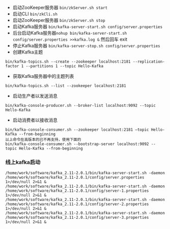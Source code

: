 -  启动ZooKeeper服务器 ```bin/zkServer.sh start```
-  启动CLI ```bin/zkCli.sh```
-  启动ZooKeeper服务器 ```bin/zkServer.sh stop```
-  启动Kafka服务器 ```bin/kafka-server-start.sh config/server.properties```
-  后台启动Kafka服务器```nohup bin/kafka-server-start.sh config/server.properties >>kafka.log &``` 然后回车 exit
-  停止Kafka服务器 ```bin/kafka-server-stop.sh config/server.properties``` 
-  创建Kafka主题
```
bin/kafka-topics.sh --create --zookeeper localhost:2181 --replication-factor 1 --partitions 1 --topic Hello-Kafka
```
- 获取Kafka服务器中的主题列表
```
bin/kafka-topics.sh --list --zookeeper localhost:2181
```
- 启动生产者以发送消息
```
bin/kafka-console-producer.sh --broker-list localhost:9092 --topic Hello-Kafka
```
- 启动消费者以接收消息
```
bin/kafka-console-consumer.sh --zookeeper localhost:2181 —topic Hello-Kafka --from-beginning
以上命令在高版本的已不再支持，使用下面的
bin/kafka-console-consumer.sh --bootstrap-server localhost:9092 --topic Hello-Kafka --from-beginning
```

### 线上kafka启动
```
/home/work/software/kafka_2.11-2.0.1/bin/kafka-server-start.sh -daemon /home/work/software/kafka_2.11-2.0.1/config/server.properties 1>/dev/null 2>&1 &
/home/work/software/kafka_2.11-2.0.1/bin/kafka-server-start.sh -daemon /home/work/software/kafka_2.11-2.0.1/config/server-1.properties 1>/dev/null 2>&1 &
/home/work/software/kafka_2.11-2.0.1/bin/kafka-server-start.sh -daemon /home/work/software/kafka_2.11-2.0.1/config/server-2.properties 1>/dev/null 2>&1 &
/home/work/software/kafka_2.11-2.0.1/bin/kafka-server-start.sh -daemon /home/work/software/kafka_2.11-2.0.1/config/server-3.properties 1>/dev/null 2>&1 &
```